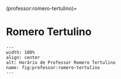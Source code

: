(professor:romero-tertulino)=

# Romero Tertulino

```{figure} ../_static/img/professor/romero-tertulino.png
---
width: 100%
align: center
alt: Horário de Professor Romero Tertulino
name: fig:professor:romero-tertulino
---
```

